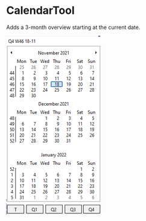 # CalendarTool

Adds a 3-month overview starting at the current date.

![alt text](https://github.com/jeroeneikmans/CalendarTool/blob/master/mainform.png?raw=true)

